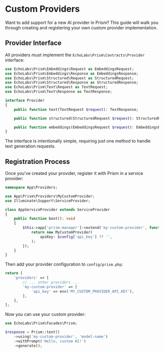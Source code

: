 # Custom Providers

Want to add support for a new AI provider in Prism? This guide will walk you through creating and registering your own custom provider implementation.

## Provider Interface

All providers must implement the `EchoLabs\Prism\Contracts\Provider` interface:

```php
use EchoLabs\Prism\Embeddings\Request as EmbeddingsRequest;
use EchoLabs\Prism\Embeddings\Response as EmbeddingsResponse;
use EchoLabs\Prism\Structured\Request as StructuredRequest;
use EchoLabs\Prism\Structured\Response as StructuredResponse;
use EchoLabs\Prism\Text\Request as TextRequest;
use EchoLabs\Prism\Text\Response as TextResponse;

interface Provider
{
    public function text(TextRequest $request): TextResponse;

    public function structured(StructuredRequest $request): StructuredResponse;

    public function embeddings(EmbeddingsRequest $request): EmbeddingsResponse;
}
```

The interface is intentionally simple, requiring just one method to handle text generation requests.

## Registration Process

Once you've created your provider, register it with Prism in a service provider:

```php
namespace App\Providers;

use App\Prism\Providers\MyCustomProvider;
use Illuminate\Support\ServiceProvider;

class AppServiceProvider extends ServiceProvider
{
    public function boot(): void
    {
        $this->app['prism-manager']->extend('my-custom-provider', function ($app, $config) {
            return new MyCustomProvider(
                apiKey: $config['api_key'] ?? '',
            );
        });
    }
}
```

Then add your provider configuration to `config/prism.php`:

```php
return [
    'providers' => [
        // ... other providers ...
        'my-custom-provider' => [
            'api_key' => env('MY_CUSTOM_PROVIDER_API_KEY'),
        ],
    ],
];
```

Now you can use your custom provider:

```php
use EchoLabs\Prism\Facades\Prism;

$response = Prism::text()
    ->using('my-custom-provider', 'model-name')
    ->withPrompt('Hello, custom AI!')
    ->generate();
```

